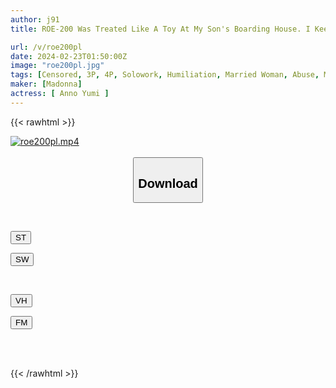 ```yaml
---
author: j91
title: ROE-200 Was Treated Like A Toy At My Son's Boarding House. I Keep Being Raped By My Housemate... Yumi Anno

url: /v/roe200pl
date: 2024-02-23T01:50:00Z
image: "roe200pl.jpg"
tags: [Censored, 3P, 4P, Solowork, Humiliation, Married Woman, Abuse, Mature Woman	]
maker: [Madonna]
actress: [ Anno Yumi ]
---
```



{{< rawhtml >}}

<div class="video" data-videoid="jZgLMYj3OQfz38d">
    <a href="javascript:;">
        <img src="/v/roe200pl/roe200pl.jpg" width="WIDTH" height="HEIGHT" alt="roe200pl.mp4" loading="lazy">
    </a>
</div>

<script type="text/javascript" src="https://j91.asia/asset/on-demand-st.js"></script>

<br>
  <link rel="stylesheet" href="https://j91.asia/asset/bs5.css">
  
  <center>
  <button class="btn btn-primary" type="button" data-bs-toggle="collapse" data-bs-target=".multi-collapse" aria-expanded="false" aria-controls="multiCollapseExample1 multiCollapseExample2"><h2>Download</h2></button></center>
</p>
<div class="row">
  <div class="col">
    <div class="collapse multi-collapse" id="multiCollapseExample1">
      <div class="card card-body">
	      	      <br>
<div class="buttons">  
<p><a href="https://streamtape.to/v/jZgLMYj3OQfz38d" target="_blank"><button class="btn-hover color-3"><i class="fa fa-download"></i> ST</button></a></p>
<p><a href="https://cdnwish.com/zzy5ob1aw6he" target="_blank"><button class="btn-hover color-2"><i class="fa fa-download"></i> SW</button></a></p></div>
    </div>
  </div>
</div>
  <div class="col">
    <div class="collapse multi-collapse" id="multiCollapseExample2">
      <div class="card card-body">
	      <br>
<div class="buttons">
<p><a href="javascript:;"><button class="btn-hover color-9"><i class="fa fa-download"></i> VH</button></a></p>
<p><a href="javascript:;"><button class="btn-hover color-8"><i class="fa fa-download"></i> FM</button></a></p></div>
<br><br>
      </div>
    </div>
  </div>
</div>

{{< /rawhtml >}}